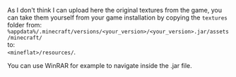 As I don't think I can upload here the original textures from the game, you can take them yourself from your game installation by copying the `textures` folder from:   
`%appdata%/.minecraft/versions/<your_version>/<your_version>.jar/assets/minecraft/`  
to:  
`<mineflat>/resources/`.

You can use WinRAR for example to navigate inside the .jar file.
